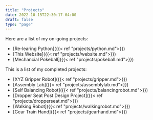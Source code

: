 ```yaml
---
title: "Projects"
date: 2022-10-15T22:30:17-04:00
draft: false
type: "page"
---
```


Here are a list of my on-going projects:
 - [Re-learing Python]({{< ref "projects/python.md">}})
 - [This Website]({{< ref "projects/website.md">}})
 - [Mechancial Pokeball]({{< ref "projects/pokeball.md">}})

This is a list of my completed projects:
 - [XYZ Gripper Robot]({{< ref "projects/gripper.md">}})
 - [Assembly Lab]({{< ref "projects/assemblylab.md">}})
 - [Self Balancing Robot]({{< ref "projects/balancingrobot.md">}})
 - [Dropper Seat Post Design Project]({{< ref "projects/dropperseat.md">}})
 - [Walking Robot]({{< ref "projects/walkingrobot.md">}})
 - [Gear Train Hand]({{< ref "projects/gearhand.md">}})